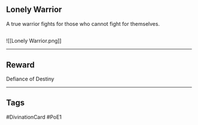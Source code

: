 ## Lonely Warrior
A true warrior fights
for those who cannot
fight for themselves.
## 
![[Lonely Warrior.png]]

---
## Reward
Defiance of Destiny

---
## Tags
#DivinationCard
#PoE1